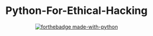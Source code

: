 <div align="center">
<h1>Python-For-Ethical-Hacking</h1>
  
[![forthebadge made-with-python](http://ForTheBadge.com/images/badges/made-with-python.svg)](https://www.python.org/)
</div>






